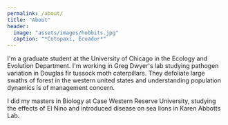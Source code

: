 ```yaml
---
permalink: /about/
title: "About"
header:
  image: "assets/images/hobbits.jpg"
  caption: "*Cotopaxi, Ecuador*"
---
```




I'm a graduate student at the University of Chicago in the Ecology and Evolution Department. I'm working in Greg Dwyer's lab studying pathogen variation in Douglas fir tussock moth caterpillars. They defoliate large swaths of forest in the western united states and understanding population dynamics is of management concern. 

I did my masters in Biology at Case Western Reserve University, studying the effects of El Nino and introduced disease on sea lions in Karen Abbotts Lab.
